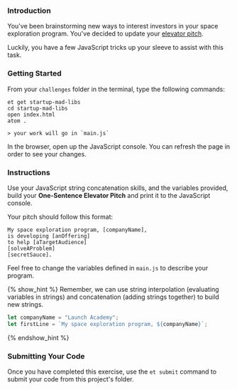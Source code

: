 ### Introduction

You've been brainstorming new ways to interest investors in your space exploration program. You've decided to update your [elevator pitch](https://fi.co/madlibs).

Luckily, you have a few JavaScript tricks up your sleeve to assist with this task.

### Getting Started

From your `challenges` folder in the terminal, type the following commands:

```no-highlight
et get startup-mad-libs
cd startup-mad-libs
open index.html
atom .

> your work will go in `main.js`
```

In the browser, open up the JavaScript console. You can refresh the page in order to see your changes.


### Instructions

Use your JavaScript string concatenation skills, and the variables provided,
build your **One-Sentence Elevator Pitch** and print it to the JavaScript
console.

Your pitch should follow this format:

```no_highlight
My space exploration program, [companyName],
is developing [anOffering]
to help [aTargetAudience]
[solveAProblem]
[secretSauce].
```

Feel free to change the variables defined in `main.js` to describe your program.

{% show_hint %}
Remember, we can use string interpolation (evaluating variables in strings) and
concatenation (adding strings together) to build new strings.

```javascript
let companyName = "Launch Academy";
let firstLine = `My space exploration program, ${companyName}`;
```
{% endshow_hint %}

### Submitting Your Code

Once you have completed this exercise, use the `et submit` command to submit your code
from this project's folder.
